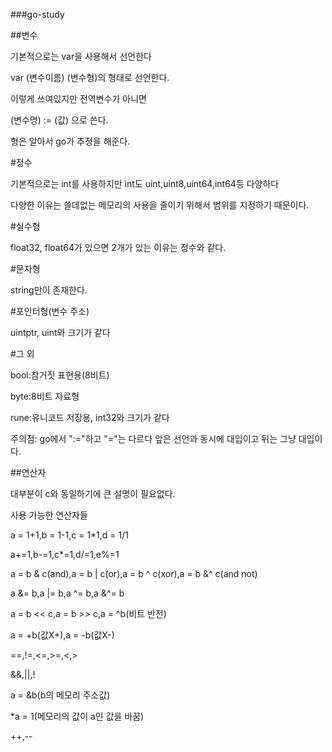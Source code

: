 ###go-study

##변수

기본적으로는 var을 사용해서 선언한다

var (변수이름) (변수형)의 형태로 선언한다.

이렇게 쓰여있지만 전역변수가 아니면

(변수명) := (값) 으로 쓴다.

형은 알아서 go가 추정을 해준다.
 
#정수

기본적으로는 int를 사용하지만 int도 uint,uint8,uint64,int64등 다양하다

다양한 이유는 쓸데없는 메모리의 사용을 줄이기 위해서 범위를 지정하기 때문이다.

#실수형

float32, float64가 있으면 2개가 있는 이유는 정수와 같다.

#문자형

string만이 존재한다.

#포인터형(변수 주소)

uintptr, uint와 크기가 같다

#그 외

bool:참거짓 표현용(8비트)

byte:8비트 자료형

rune:유니코드 저장용, int32와 크기가 같다

주의점: go에서 ":="하고 "="는 다르다 앞은 선언과 동시에 대입이고 뒤는 그냥 대입이다.

##연산자

대부분이  c와 동일하기에 큰 설명이 필요없다.

사용 가능한 연산자들

a = 1+1,b = 1-1,c = 1*1,d = 1/1

a+=1,b-=1,c*=1,d/=1,e%=1

a = b & c(and),a = b | c(or),a = b ^ c(xor),a = b &^ c(and not)

a &= b,a |= b,a ^= b,a &^= b

a = b << c,a = b >> c,a = ^b(비트 반전)

a = +b(값X+),a = -b(값X-)

==,!=,<=,>=,<,>

&&,||,!

a = &b(b의 메모리 주소값)

*a = 1(메모리의 값이 a인 값을 바꿈)

++,--